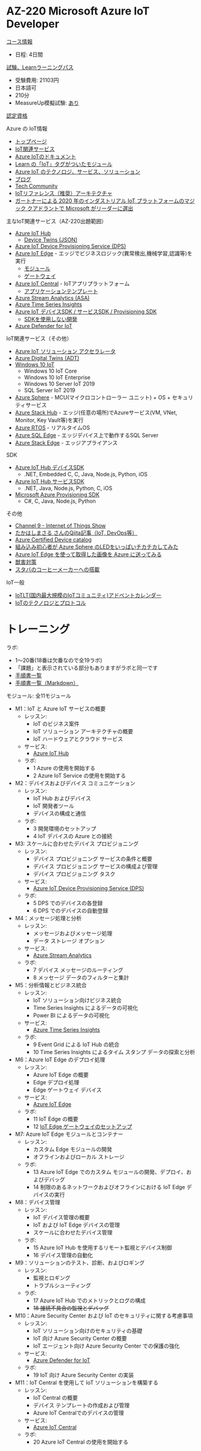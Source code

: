 # AZ-220 Microsoft Azure IoT Developer

[コース情報](https://docs.microsoft.com/ja-jp/learn/certifications/courses/az-220t00)

- 日程: 4日間

[試験、Learnラーニングパス](https://docs.microsoft.com/ja-jp/learn/certifications/exams/az-220)

- 受験費用: 21103円
- 日本語可
- 210分
- MeasureUp模擬試験: [あり](https://www.measureup.com/az-220-microsoft-iot-developer.html) 

[認定資格](https://docs.microsoft.com/ja-jp/learn/certifications/azure-iot-developer-specialty)

Azure の IoT情報
- [トップページ](https://azure.microsoft.com/ja-jp/overview/iot/)
- [IoT関連サービス](https://azure.microsoft.com/ja-jp/product-categories/iot/)
- [Azure IoTのドキュメント](https://docs.microsoft.com/ja-jp/azure/iot-fundamentals/)
- [Learn の「IoT」タグがついたモジュール](https://docs.microsoft.com/ja-jp/learn/browse/?products=azure-iot)
- [Azure IoT のテクノロジ、サービス、ソリューション](https://docs.microsoft.com/ja-jp/azure/iot-fundamentals/iot-services-and-technologies)
- [ブログ](https://azure.microsoft.com/ja-jp/blog/topics/internet-of-things/)
- [Tech Community](https://techcommunity.microsoft.com/t5/internet-of-things-iot/ct-p/IoT)
- [IoTリファレンス（推奨）アーキテクチャ](https://docs.microsoft.com/ja-jp/azure/architecture/reference-architectures/iot)
- [ガートナーによる 2020 年のインダストリアル IoT プラットフォームのマジック クアドラントで Microsoft がリーダーに選出](https://azure.microsoft.com/ja-jp/blog/microsoft-named-a-leader-in-gartner-s-2020-magic-quadrant-for-industrial-iot-platforms/)


主なIoT関連サービス（AZ-220出題範囲）

- [Azure IoT Hub](https://azure.microsoft.com/ja-jp/services/iot-hub/)
  - [Device Twins (JSON)](https://docs.microsoft.com/ja-jp/azure/iot-hub/iot-hub-devguide-device-twins)
- [Azure IoT Device Provisioning Service (DPS)](https://docs.microsoft.com/ja-jp/azure/iot-dps/)
- [Azure IoT Edge](https://azure.microsoft.com/ja-jp/services/iot-edge/) - エッジでビジネスロジック(異常検出,機械学習,認識等)を実行
  - [モジュール](https://docs.microsoft.com/ja-jp/azure/iot-edge/iot-edge-modules?view=iotedge-2018-06)
  - [ゲートウェイ](https://docs.microsoft.com/ja-jp/azure/iot-edge/iot-edge-as-gateway?view=iotedge-2018-06)
- [Azure IoT Central](https://docs.microsoft.com/ja-jp/azure/iot-central/core/overview-iot-central) - IoTアプリプラットフォーム
  - [アプリケーションテンプレート](https://docs.microsoft.com/ja-jp/azure/iot-central/core/concepts-app-templates)
- [Azure Stream Analytics (ASA)](https://docs.microsoft.com/ja-jp/azure/stream-analytics/stream-analytics-edge)
- [Azure Time Series Insights](https://azure.microsoft.com/ja-jp/services/time-series-insights/)
- [Azure IoT デバイスSDK / サービスSDK / Provisioning SDK](https://docs.microsoft.com/ja-jp/azure/iot-hub/iot-hub-devguide-sdks)
  - [SDKを使用しない開発](https://docs.microsoft.com/ja-jp/azure/iot-hub/iot-hub-devguide-no-sdk)
- [Azure Defender for IoT](https://docs.microsoft.com/ja-jp/azure/defender-for-iot/)

IoT関連サービス（その他）
- [Azure IoT ソリューション アクセラレータ](https://azure.microsoft.com/ja-jp/features/iot-accelerators/)
- [Azure Digital Twins (ADT)](https://azure.microsoft.com/ja-jp/services/digital-twins/)
- [Windows 10 IoT](https://www.microsoft.com/ja-jp/windowsforbusiness/windows-iot)
  - Windows 10 IoT Core
  - Windows 10 IoT Enterprise
  - Windows 10 Server IoT 2019
  - SQL Server IoT 2019
- [Azure Sphere](https://azure.microsoft.com/ja-jp/services/azure-sphere/) - MCU(マイクロコントローラー ユニット) + OS + セキュリティサービス
- [Azure Stack Hub](https://azure.microsoft.com/ja-jp/products/azure-stack/hub/) - エッジ(任意の場所)でAzureサービス(VM, VNet, Monitor, Key Vault等)を実行
- [Azure RTOS](https://azure.microsoft.com/ja-jp/services/rtos/) - リアルタイムOS
- [Azure SQL Edge](https://azure.microsoft.com/ja-jp/services/sql-edge/) - エッジデバイス上で動作するSQL Server
- [Azure Stack Edge](https://azure.microsoft.com/ja-jp/products/azure-stack/edge/) - エッジアプライアンス

SDK
- [Azure IoT Hub デバイスSDK](https://docs.microsoft.com/ja-jp/azure/iot-hub/iot-hub-devguide-sdks#azure-iot-hub-device-sdks)
  - .NET, Embedded C, C, Java, Node.js, Python, iOS
- [Azure IoT Hub サービスSDK](https://docs.microsoft.com/ja-jp/azure/iot-hub/iot-hub-devguide-sdks#azure-iot-hub-service-sdks)
  - .NET, Java, Node.js, Python, C, iOS
- [Microsoft Azure Provisioning SDK](https://docs.microsoft.com/ja-jp/azure/iot-hub/iot-hub-devguide-sdks#microsoft-azure-provisioning-sdks)
  - C#, C, Java, Node.js, Python

その他
- [Channel 9 - Internet of Things Show](https://channel9.msdn.com/Shows/Internet-of-Things-Show)
- [たかはしまさる さんのQiita記事（IoT, DevOps等）](https://qiita.com/mstakaha1113)
- [Azure Certified Device catalog](https://devicecatalog.azure.com/)
- [組み込み初心者が Azure Sphere のLEDをいっぱいチカチカしてみた](https://qiita.com/y10exxx/items/6b29ed2211a094be16b1)
- [Azure IoT Edge を使って取得した画像を Azure に送ってみる](https://qiita.com/Yoshifumi/items/6c7722d120c51293944e)
- [獣害対策](http://fukui.pcn.club/katsuyama/azure201703/)
- [スタバのコーヒーメーカーへの搭載](https://www.itmedia.co.jp/enterprise/articles/2004/01/news060.html)

IoT一般
- [IoTLT(国内最大規模のIoTコミュニティ)アドベントカレンダー](https://qiita.com/advent-calendar/2020/iotlt)
- [IoTのテクノロジとプロトコル](https://azure.microsoft.com/ja-jp/overview/internet-of-things-iot/iot-technology-protocols/)


# トレーニング

ラボ:

- 1～20番(18番は欠番なので全19ラボ)
- 「課題」と表示されている部分もありますがラボと同一です
- [手順書一覧](https://microsoftlearning.github.io/AZ-220JA-Microsoft-Azure-IoT-Developer/)
- [手順書一覧（Markdown）](https://github.com/MicrosoftLearning/AZ-220JA-Microsoft-Azure-IoT-Developer/tree/master/Instructions/Labs)

モジュール: 全11モジュール
- M1：IoT と Azure IoT サービスの概要
  - レッスン:
    - IoT のビジネス案件
    - IoT ソリューション アーキテクチャの概要
    - IoT ハードウェアとクラウド サービス
  - サービス:
    - [Azure IoT Hub](iot-hub.md)
  - ラボ:
    - 1 Azure の使用を開始する
    - 2 Azure IoT Service の使用を開始する
- M2：デバイスおよびデバイス コミュニケーション
  - レッスン:
    - IoT Hub およびデバイス
    - IoT 開発者ツール
    - デバイスの構成と通信
  - ラボ:
    - 3 開発環境のセットアップ
    - 4 IoT デバイスの Azure との接続
- M3: スケールに合わせたデバイス プロビジョニング
  - レッスン:
    - デバイス プロビジョニング サービスの条件と概要
    - デバイス プロビジョニング サービスの構成よび管理
    - デバイス プロビジョニング タスク
  - サービス:
    - [Azure IoT Device Provisioning Service (DPS)](iot-dps.md)
  - ラボ:
    - 5 DPS でのデバイスの各登録
    - 6 DPS でのデバイスの自動登録
- M4：メッセージ処理と分析
  - レッスン:
    - メッセージおよびメッセージ処理
    - データ ストレージ オプション
  - サービス:
    - [Azure Stream Analytics](stream-analytics.md)
  - ラボ:
    - 7 デバイス メッセージのルーティング
    - 8 メッセージ データのフィルターと集計
- M5：分析情報とビジネス統合
  - レッスン:
    - IoT ソリューション向けビジネス統合
    - Time Series Insights によるデータの可視化
    - Power BI によるデータの可視化
  - サービス:
    - [Azure Time Series Insights](time-series-insights.md)
  - ラボ:
    - 9 Event Grid による IoT Hub の統合
    - 10 Time Series Insights によるタイム スタンプ データの探索と分析
- M6：Azure IoT Edge のデプロイ処理
  - レッスン:
    - Azure IoT Edge の概要
    - Edge デプロイ処理
    - Edge ゲートウェイ デバイス
  - サービス:
    - [Azure IoT Edge](iot-edge.md)
  - ラボ:
    - 11 IoT Edge の概要
    - 12 [IoT Edge ゲートウェイのセットアップ](https://github.com/MicrosoftLearning/AZ-220JA-Microsoft-Azure-IoT-Developer/blob/master/Instructions/Labs/LAB_AK_12-setup-an-iot-edge-gateway.md)
- M7: Azure IoT Edge モジュールとコンテナー
  - レッスン:
    - カスタム Edge モジュールの開発
    - オフラインおよびローカル ストレージ
  - ラボ:
    - 13 Azure IoT Edge でのカスタム モジュールの開発、デプロイ、およびデバッグ
    - 14 制限のあるネットワークおよびオフラインにおける IoT Edge デバイスの実行
- M8：デバイス管理
  - レッスン:
    - IoT デバイス管理の概要
    - IoT および IoT Edge デバイスの管理
    - スケールに合わせたデバイス管理
  - ラボ:
    - 15 Azure IoT Hub を使用するリモート監視とデバイス制御
    - 16 デバイス管理の自動化
- M9：ソリューションのテスト、診断、およびロギング
  - レッスン:
    - 監視とロギング
    - トラブルシューティング
  - ラボ:
    - 17 Azure IoT Hub でのメトリックとログの構成
    - ~~18 接続不具合の監視とデバッグ~~
- M10：Azure Security Center および IoT のセキュリティに関する考慮事項
  - レッスン:
    - IoT ソリューション向けのセキュリティの基礎
    - IoT 向け Azure Security Center の概要
    - IoT エージェント向け Azure Security Center での保護の強化
  - サービス:
    - [Azure Defender for IoT](defender-for-iot.md)
  - ラボ:
    - 19 IoT 向け Azure Security Center の実装
- M11：IoT Central を使用して IoT ソリューションを構築する
  - レッスン:
    - IoT Central の概要
    - デバイス テンプレートの作成および管理
    - Azure IoT Centralでのデバイスの管理
  - サービス:
    - [Azure IoT Central](iot-central.md)
  - ラボ:
    - 20 Azure IoT Central の使用を開始する
